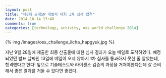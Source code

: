 ```yaml
---
layout: post
title: "제8회 공개SW 개발자 대회 1차 심사 합격"
date: 2014-10-14 13:48
comments: true
categories: [technology, activity, oss world challenge 2014]
---
```


{% img /images/oss_challenge_ilcha_hapgyuk.jpg %}

지난 9월 28일에 제출한 최종 산출물에 대한 심사 결과가 오늘 메일로 도착하였다. 예정되었던 발표 날짜인 13일에 메일이 오지 않아서 1차 심사를 통과하지 못한 줄 알았는데, 합격했다고 한다! 앞으로 기술테스트와 라이센스 검증의 과정을 거쳐야한다는데 잘 준비해서 좋은 결과를 거둘 수 있다면 좋겠다.